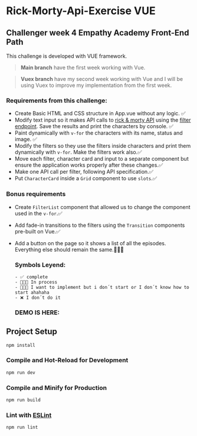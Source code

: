 # Rick-Morty-Api-Exercise VUE
## Challenger week 4 Empathy Academy Front-End Path

This challenge is developed with VUE framework.

>**Main branch** have the first week working with Vue.

>**Vuex branch** have my second week working with Vue and I will be using Vuex to improve my implementation from the first week.
### Requirements from this challenge:
* Create Basic HTML and CSS structure in App.vue without any logic. ✅
* Modify text input so it makes API calls to [rick & morty API](https://rickandmortyapi.com/) using the
   [filter endpoint](https://rickandmortyapi.com/documentation/#filter-characters). Save the results and print the characters by console. ✅
* Paint dynamically with `v-for` the characters with its name, status and image. ✅
* Modify the filters so they use the filters inside characters and print them dynamically with `v-for`. Make the filters work also.✅
* Move each filter, character card and input to a separate component but ensure the application works properly after these changes.✅
* Make one API call per filter, following API specification.✅
* Put `CharacterCard` inside a `Grid` component to use `slots`.✅

### Bonus requirements

* Create `FilterList` component that allowed us to change the component used in the `v-for`.✅
* Add fade-in transitions to the filters using the `Transition` components pre-built on Vue.✅
* Add a button on the page so it shows a list of all the episodes. Everything else should remain the same.👨🏻‍💻

  ### Symbols Leyend:
  ```
  - ✅ complete
  - 👨🏻‍💻 In process
  - 👨🏻‍🦯 I want to implement but i don´t start or I don´t know how to start ahahaha
  - ❌ I don´t do it
  ```
  
   ### DEMO IS HERE:
   
## Project Setup

```sh
npm install
```

### Compile and Hot-Reload for Development

```sh
npm run dev
```

### Compile and Minify for Production

```sh
npm run build
```

### Lint with [ESLint](https://eslint.org/)

```sh
npm run lint
```
